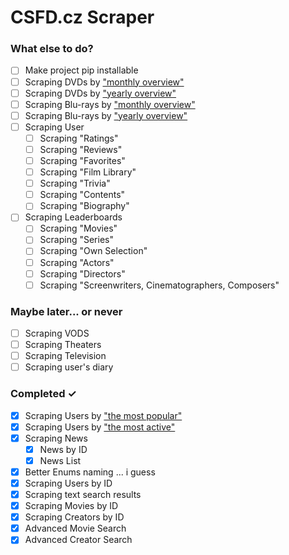# CSFD.cz Scraper

### What else to do?
- [ ] Make project pip installable
- [ ] Scraping DVDs by ["monthly overview"](https://www.csfd.cz/dvd/)
- [ ] Scraping DVDs by ["yearly overview"](https://www.csfd.cz/dvd/rocne/)
- [ ] Scraping Blu-rays by ["monthly overview"](https://www.csfd.cz/bluray/)
- [ ] Scraping Blu-rays by ["yearly overview"](https://www.csfd.cz/bluray/rocne/)
- [ ] Scraping User
  - [ ] Scraping "Ratings"
  - [ ] Scraping "Reviews"
  - [ ] Scraping "Favorites"
  - [ ] Scraping "Film Library"
  - [ ] Scraping "Trivia"
  - [ ] Scraping "Contents"
  - [ ] Scraping "Biography"
- [ ] Scraping Leaderboards
  - [ ] Scraping "Movies"
  - [ ] Scraping "Series"
  - [ ] Scraping "Own Selection"
  - [ ] Scraping "Actors"
  - [ ] Scraping "Directors"
  - [ ] Scraping "Screenwriters, Cinematographers, Composers"

### Maybe later... or never
- [ ] Scraping VODS
- [ ] Scraping Theaters
- [ ] Scraping Television
- [ ] Scraping user's diary

### Completed ✓
- [x] Scraping Users by ["the most popular"](https://www.csfd.cz/uzivatele/)
- [x] Scraping Users by ["the most active"](https://www.csfd.cz/uzivatele/nejaktivnejsi/)
- [x] Scraping News
  - [x] News by ID
  - [x] News List
- [x] Better Enums naming ... i guess
- [x] Scraping Users by ID
- [x] Scraping text search results
- [x] Scraping Movies by ID
- [x] Scraping Creators by ID
- [x] Advanced Movie Search
- [x] Advanced Creator Search